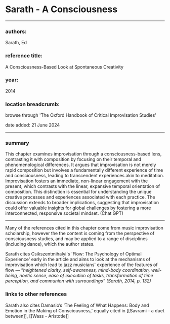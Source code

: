 # Sarath - A Consciousness

---

### authors:

Sarath, Ed

### reference title:

A Consciousness-Based Look at Spontaneous Creativity

### year:

2014

### location breadcrumb:

browse through 'The Oxford Handbook of Critical Improvisation Studies'

date added: 21 June 2024

---

### summary

This chapter examines improvisation through a consciousness-based lens, contrasting it with composition by focusing on their temporal and phenomenological differences. It argues that improvisation is not merely rapid composition but involves a fundamentally different experience of time and consciousness, leading to transcendent experiences akin to meditation. Improvisation fosters an immediate, non-linear engagement with the present, which contrasts with the linear, expansive temporal orientation of composition. This distinction is essential for understanding the unique creative processes and experiences associated with each practice. The discussion extends to broader implications, suggesting that improvisation could offer valuable insights for global challenges by fostering a more interconnected, responsive societal mindset. (Chat GPT)

---

Many of the references cited in this chapter come from music improvisation scholarship, however the the content is coming from the perspective of consciousness studies, and may be applied to a range of disciplines (including dance), which the author states.

Sarath cites Csikszentmihalyi's 'Flow: The Psychology of Optimal Experience' early in the article and aims to look at the mechanisms of improvisation which lead to jazz musicians' experience of the features of flow — “*heightened clarity, self-awareness, mind-body coordination, well-being, noetic sense, ease of execution of tasks, transformation of time perception, and communion with surroundings” (Sarath, 2014, p. 132)*

### links to other references

Sarath also cites Damasio’s ‘The Feeling of What Happens: Body and Emotion in the Making of Consciousness,’ equally cited in [[Savrami - a duet between]], [[Wass - Aristotle]]